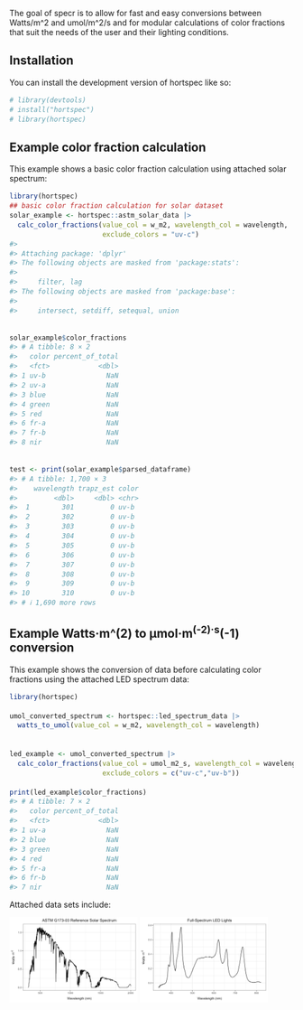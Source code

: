 
<!-- README.md is generated from README.Rmd. Please edit that file -->

The goal of specr is to allow for fast and easy conversions between
Watts/m^2 and umol/m^2/s and for modular calculations of color fractions
that suit the needs of the user and their lighting conditions.

## Installation

You can install the development version of hortspec like so:

``` r
# library(devtools)
# install("hortspec")
# library(hortspec)
```

## Example color fraction calculation

This example shows a basic color fraction calculation using attached
solar spectrum:

``` r
library(hortspec)
## basic color fraction calculation for solar dataset
solar_example <- hortspec::astm_solar_data |>
  calc_color_fractions(value_col = w_m2, wavelength_col = wavelength,
                       exclude_colors = "uv-c")
#> 
#> Attaching package: 'dplyr'
#> The following objects are masked from 'package:stats':
#> 
#>     filter, lag
#> The following objects are masked from 'package:base':
#> 
#>     intersect, setdiff, setequal, union
```

``` r

solar_example$color_fractions
#> # A tibble: 8 × 2
#>   color percent_of_total
#>   <fct>            <dbl>
#> 1 uv-b               NaN
#> 2 uv-a               NaN
#> 3 blue               NaN
#> 4 green              NaN
#> 5 red                NaN
#> 6 fr-a               NaN
#> 7 fr-b               NaN
#> 8 nir                NaN
```

``` r

test <- print(solar_example$parsed_dataframe)
#> # A tibble: 1,700 × 3
#>    wavelength trapz_est color
#>         <dbl>     <dbl> <chr>
#>  1        301         0 uv-b 
#>  2        302         0 uv-b 
#>  3        303         0 uv-b 
#>  4        304         0 uv-b 
#>  5        305         0 uv-b 
#>  6        306         0 uv-b 
#>  7        307         0 uv-b 
#>  8        308         0 uv-b 
#>  9        309         0 uv-b 
#> 10        310         0 uv-b 
#> # ℹ 1,690 more rows
```

## Example Watts·m^(2) to µmol·m<sup>(-2)·s</sup>(-1) conversion

This example shows the conversion of data before calculating color
fractions using the attached LED spectrum data:

``` r
library(hortspec)

umol_converted_spectrum <- hortspec::led_spectrum_data |>
  watts_to_umol(value_col = w_m2, wavelength_col = wavelength)


led_example <- umol_converted_spectrum |>
  calc_color_fractions(value_col = umol_m2_s, wavelength_col = wavelength,
                       exclude_colors = c("uv-c","uv-b"))

print(led_example$color_fractions)
#> # A tibble: 7 × 2
#>   color percent_of_total
#>   <fct>            <dbl>
#> 1 uv-a               NaN
#> 2 blue               NaN
#> 3 green              NaN
#> 4 red                NaN
#> 5 fr-a               NaN
#> 6 fr-b               NaN
#> 7 nir                NaN
```

Attached data sets include:

<img src="man/figures/README-solar.png" width="45%" height="35%" />

<img src="man/figures/README-led.png" width="45%" height="35%" />
